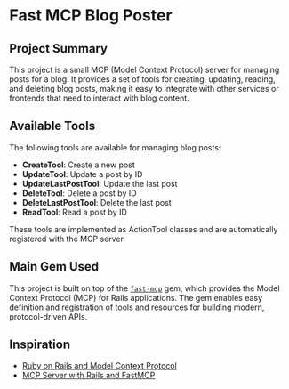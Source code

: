 # Fast MCP Blog Poster

## Project Summary
This project is a small MCP (Model Context Protocol) server for managing posts for a blog. It provides a set of tools for creating, updating, reading, and deleting blog posts, making it easy to integrate with other services or frontends that need to interact with blog content.

## Available Tools
The following tools are available for managing blog posts:
- **CreateTool**: Create a new post
- **UpdateTool**: Update a post by ID
- **UpdateLastPostTool**: Update the last post
- **DeleteTool**: Delete a post by ID
- **DeleteLastPostTool**: Delete the last post
- **ReadTool**: Read a post by ID

These tools are implemented as ActionTool classes and are automatically registered with the MCP server.

## Main Gem Used
This project is built on top of the [`fast-mcp`](https://github.com/yjacquin/fast-mcp) gem, which provides the Model Context Protocol (MCP) for Rails applications. The gem enables easy definition and registration of tools and resources for building modern, protocol-driven APIs.

## Inspiration
- [Ruby on Rails and Model Context Protocol](https://www.visuality.pl/posts/ruby-on-rails-and-model-context-protocol)
- [MCP Server with Rails and FastMCP](https://www.visuality.pl/posts/mcp-server-with-rails-and-fastmcp)
